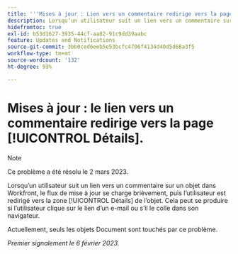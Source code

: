 ```yaml
---
title: '''Mises à jour : Lien vers un commentaire redirige vers la page Détails'
description: Lorsqu’un utilisateur suit un lien vers un commentaire sur un objet dans Workfront, le flux de mise à jour se charge brièvement, puis l’utilisateur est redirigé vers la zone Détails de l’objet. Cela peut se produire si l’utilisateur clique sur le lien d’un e-mail ou s’il le colle dans son navigateur.
hidefromtoc: true
exl-id: b53d1627-3935-44cf-aa82-91c9dd39aabc
feature: Updates and Notifications
source-git-commit: 3bb0ced6eeb5e53bcfc4706f4134d40d5d68a3f5
workflow-type: tm+mt
source-wordcount: '132'
ht-degree: 93%

---
```


# Mises à jour : le lien vers un commentaire redirige vers la page [!UICONTROL Détails].

>[!NOTE]
>
>Ce problème a été résolu le 2 mars 2023.

Lorsqu’un utilisateur suit un lien vers un commentaire sur un objet dans Workfront, le flux de mise à jour se charge brièvement, puis l’utilisateur est redirigé vers la zone [!UICONTROL Détails] de l’objet. Cela peut se produire si l’utilisateur clique sur le lien d’un e-mail ou s’il le colle dans son navigateur.

Actuellement, seuls les objets Document sont touchés par ce problème.

_Premier signalement le 6 février 2023._
